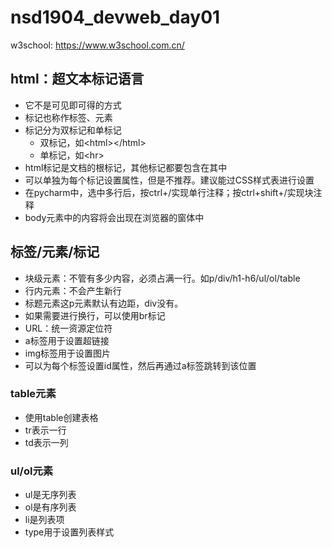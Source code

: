 # nsd1904_devweb_day01

w3school: https://www.w3school.com.cn/

## html：超文本标记语言

- 它不是可见即可得的方式
- 标记也称作标签、元素
- 标记分为双标记和单标记
  - 双标记，如\<html\>\</html\>
  - 单标记，如\<hr\>
- html标记是文档的根标记，其他标记都要包含在其中
- 可以单独为每个标记设置属性，但是不推荐。建议能过CSS样式表进行设置
- 在pycharm中，选中多行后，按ctrl+/实现单行注释；按ctrl+shift+/实现块注释
- body元素中的内容将会出现在浏览器的窗体中

## 标签/元素/标记

- 块级元素：不管有多少内容，必须占满一行。如p/div/h1-h6/ul/ol/table
- 行内元素：不会产生新行
- 标题元素这p元素默认有边距，div没有。
- 如果需要进行换行，可以使用br标记
- URL：统一资源定位符
- a标签用于设置超链接
- img标签用于设置图片
- 可以为每个标签设置id属性，然后再通过a标签跳转到该位置

### table元素

- 使用table创建表格
- tr表示一行
- td表示一列

### ul/ol元素

- ul是无序列表
- ol是有序列表
- li是列表项
- type用于设置列表样式









